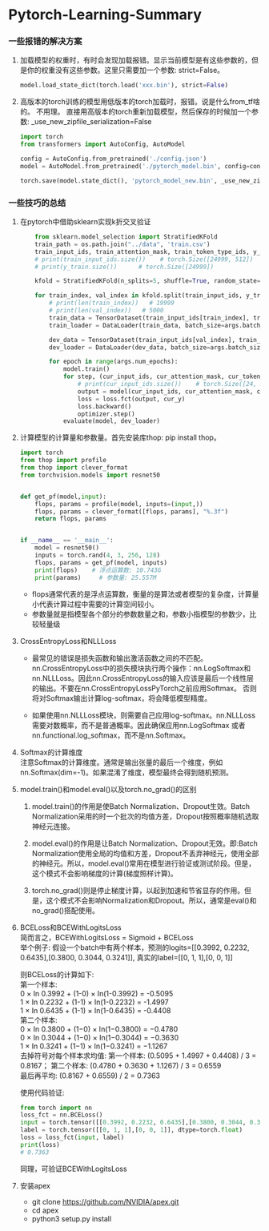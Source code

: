 # Pytorch-Learning-Summary
### 一些报错的解决方案
1. 加载模型的权重时，有时会发现加载报错。显示当前模型是有这些参数的，但是你的权重没有这些参数。这里只需要加一个参数: strict=False。
    ```python
    model.load_state_dict(torch.load('xxx.bin'), strict=False) 
    ```
2. 高版本的torch训练的模型用低版本的torch加载时，报错。说是什么from_tf啥的。 不用理。 直接用高版本的torch重新加载模型，然后保存的时候加一个参数: _use_new_zipfile_serialization=False
    ```python
    import torch
    from transformers import AutoConfig, AutoModel
    
    config = AutoConfig.from_pretrained('./config.json')
    model = AutoModel.from_pretrained('./pytorch_model.bin', config=config)
    
    torch.save(model.state_dict(), 'pytorch_model_new.bin', _use_new_zipfile_serialization=False)
    ```

### 一些技巧的总结
1. 在pytorch中借助sklearn实现k折交叉验证
    ```python
        from sklearn.model_selection import StratifiedKFold
        train_path = os.path.join("../data", 'train.csv')
        train_input_ids, train_attention_mask, train_token_type_ids, y_train = load_data(train_path, tokenizer)
        # print(train_input_ids.size())    # torch.Size([24999, 512])   # (样本个数, input_dim)
        # print(y_train.size())      # torch.Size([24999])
    
        kfold = StratifiedKFold(n_splits=5, shuffle=True, random_state=42)
    
        for train_index, val_index in kfold.split(train_input_ids, y_train):
            # print(len(train_index))   # 19999
            # print(len(val_index))   # 5000
            train_data = TensorDataset(train_input_ids[train_index], train_attention_mask[train_index], train_token_type_ids[train_index], y_train[train_index])
            train_loader = DataLoader(train_data, batch_size=args.batch_size, shuffle=True)
    
            dev_data = TensorDataset(train_input_ids[val_index], train_attention_mask[val_index], train_token_type_ids[val_index], y_train[val_index])
            dev_loader = DataLoader(dev_data, batch_size=args.batch_size, shuffle=True)
    
            for epoch in range(args.num_epochs):
                model.train()
                for step, (cur_input_ids, cur_attention_mask, cur_token_type_ids, cur_y) in enumerate(train_loader):
                    # print(cur_input_ids.size())    # torch.Size([24, 512])
                    output = model(cur_input_ids, cur_attention_mask, cur_token_type_ids)
                    loss = loss.fct(output, cur_y)
                    loss.backward()
                    optimizer.step()    
                evaluate(model, dev_loader)
    ```

2. 计算模型的计算量和参数量。首先安装库thop: pip install thop。
    ```python
    import torch
    from thop import profile
    from thop import clever_format
    from torchvision.models import resnet50
    
    
    def get_pf(model,input):
        flops, params = profile(model, inputs=(input,))
        flops, params = clever_format([flops, params], "%.3f")
        return flops, params
    
    
    if __name__ == '__main__':
        model = resnet50()
        inputs = torch.rand(4, 3, 256, 128)
        flops, params = get_pf(model, inputs)
        print(flops)    # 浮点运算数: 10.743G
        print(params)     # 参数量: 25.557M
    
    ```
    - flops通常代表的是浮点运算数，衡量的是算法或者模型的复杂度，计算量小代表计算过程中需要的计算空间较小。
    - 参数量就是指模型各个部分的参数数量之和，参数小指模型的参数少，比较轻量级


3. CrossEntropyLoss和NLLLoss  
    - 最常见的错误是损失函数和输出激活函数之间的不匹配。nn.CrossEntropyLoss中的损失模块执行两个操作：nn.LogSoftmax和nn.NLLLoss。因此nn.CrossEntropyLoss的输入应该是最后一个线性层的输出。不要在nn.CrossEntropyLossPyTorch之前应用Softmax。 否则将对Softmax输出计算log-softmax，将会降低模型精度。
    
    - 如果使用nn.NLLLoss模块，则需要自己应用log-softmax。nn.NLLLoss需要对数概率，而不是普通概率。因此确保应用nn.LogSoftmax 或者 nn.functional.log_softmax，而不是nn.Softmax。

4. Softmax的计算维度  
    注意Softmax的计算维度。通常是输出张量的最后一个维度，例如nn.Softmax(dim=-1)。如果混淆了维度，模型最终会得到随机预测。

5. model.train()和model.eval()以及torch.no_grad()的区别  
    1. model.train()的作用是使Batch Normalization、Dropout生效。Batch Normalization采用的时一个批次的均值方差，Dropout按照概率随机选取神经元连接。

    2. model.eval()的作用是让Batch Normalization、Dropout无效。即:Batch Normalization使用全局的均值和方差，Dropout不丢弃神经元，使用全部的神经元。所以，model.eval()常用在模型进行验证或测试阶段。但是，这个模式不会影响梯度的计算(梯度照样计算)。
    
    3. torch.no_grad()则是停止梯度计算，以起到加速和节省显存的作用。但是，这个模式不会影响Normalization和Dropout。所以，通常是eval()和no_grad()搭配使用。

6. BCELoss和BCEWithLogitsLoss  
    简而言之，BCEWithLogitsLoss = Sigmoid + BCELoss  
    举个例子: 假设一个batch中有两个样本，预测的logits=[[0.3992, 0.2232, 0.6435],[0.3800, 0.3044, 0.3241]], 真实的label=[[0, 1, 1],[0, 0, 1]]  
    
    则BCELoss的计算如下:    
    第一个样本:  
    0 × In 0.3992 + (1-0) × In(1-0.3992) = -0.5095  
    1 × In 0.2232 + (1-1) × In(1-0.2232) = -1.4997  
    1 × In 0.6435 + (1-1) × In(1-0.6435) = -0.4408  
    第二个样本:   
    0 × In 0.3800 + (1−0) × In(1−0.3800) = −0.4780  
    0 × In 0.3044 + (1−0) × In(1−0.3044) = −0.3630     
    1 × In 0.3241 + (1−1) × In(1−0.3241) = −1.1267   
    去掉符号对每个样本求均值: 第一个样本: (0.5095 + 1.4997 + 0.4408) / 3 = 0.8167； 第二个样本: (0.4780 + 0.3630 + 1.1267) / 3 = 0.6559  
    最后再平均: (0.8167 + 0.6559) / 2 = 0.7363  
    
    使用代码验证:  
    ```python
    from torch import nn
    loss_fct = nn.BCELoss()
    input = torch.tensor([[0.3992, 0.2232, 0.6435],[0.3800, 0.3044, 0.3241]])
    label = torch.tensor([[0, 1, 1],[0, 0, 1]], dtype=torch.float)
    loss = loss_fct(input, label)
    print(loss)
    # 0.7363
    ```
    
    同理，可验证BCEWithLogitsLoss  
7. 安装apex    
    - git clone https://github.com/NVIDIA/apex.git
    - cd apex
    - python3 setup.py install
